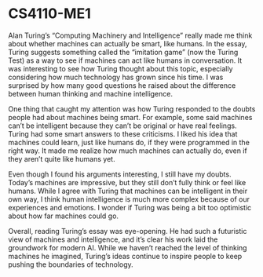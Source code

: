 # CS4110-ME1
Alan Turing’s “Computing Machinery and Intelligence” really made me think about whether machines can actually be smart, like humans. In the essay, Turing suggests something called the “imitation game” (now the Turing Test) as a way to see if machines can act like humans in conversation. It was interesting to see how Turing thought about this topic, especially considering how much technology has grown since his time. I was surprised by how many good questions he raised about the difference between human thinking and machine intelligence.

One thing that caught my attention was how Turing responded to the doubts people had about machines being smart. For example, some said machines can’t be intelligent because they can’t be original or have real feelings. Turing had some smart answers to these criticisms. I liked his idea that machines could learn, just like humans do, if they were programmed in the right way. It made me realize how much machines can actually do, even if they aren’t quite like humans yet.

Even though I found his arguments interesting, I still have my doubts. Today’s machines are impressive, but they still don’t fully think or feel like humans. While I agree with Turing that machines can be intelligent in their own way, I think human intelligence is much more complex because of our experiences and emotions. I wonder if Turing was being a bit too optimistic about how far machines could go.

Overall, reading Turing’s essay was eye-opening. He had such a futuristic view of machines and intelligence, and it’s clear his work laid the groundwork for modern AI. While we haven’t reached the level of thinking machines he imagined, Turing’s ideas continue to inspire people to keep pushing the boundaries of technology.
